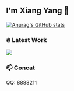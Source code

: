 ## I'm Xiang Yang 👋
[![Anurag's GitHub stats](https://github-readme-stats.vercel.app/api?username=yang-0201&show_icons=true&hide_title=false&include_all_commits=true&count_private=true&theme=transparent)](https://github.com/anuraghazra/github-readme-stats)

### 🔥 Latest Work

<a href="https://github.com/yang-0201/MAF-YOLOv2">
  <img align="center" src="https://github-readme-stats.vercel.app/api/pin/?username=yang-0201&repo=MAF-YOLOv2&theme=shadow_red" />
</a> 



### 📫 Concat
QQ: 8888211


<!--
**yang-0201/yang-0201** is a ✨ _special_ ✨ repository because its `README.md` (this file) appears on your GitHub profile.

[![Readme Card](https://github-readme-stats.vercel.app/api/pin/?username=yang-0201&repo=MAF-YOLOv2&theme=shadow_red)](https://github.com/yang-0201/MAF-YOLOv2)

<a href="https://github.com/yang-0201/MAF-YOLO">
  <img align="center" src="https://github-readme-stats.vercel.app/api/pin/?username=yang-0201&repo=MAF-YOLO&theme=shadow_red" />
</a>

Here are some ideas to get you started:

- 🔭 I’m currently working on ...
- 🌱 I’m currently learning ...
- 👯 I’m looking to collaborate on ...
- 🤔 I’m looking for help with ...
- 💬 Ask me about ...
- 📫 How to reach me: ...
- 😄 Pronouns: ...
- ⚡ Fun fact: ...
-->

